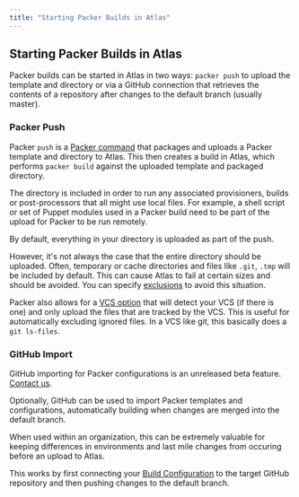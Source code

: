 ```yaml
---
title: "Starting Packer Builds in Atlas"
---
```


## Starting Packer Builds in Atlas

Packer builds can be started in Atlas in two ways: `packer push`
to upload the template and directory or via a GitHub connection that retrieves
the contents of a repository after changes to the default branch (usually
master).

### Packer Push

Packer `push` is a [Packer command](https://packer.io/docs/command-line/push.html)
that packages and uploads a Packer template and directory to Atlas. This then creates a build
in Atlas, which performs `packer build` against the uploaded template
and packaged directory.

The directory is included in order to run any associated provisioners,
builds or post-processors that all might use local files. For example,
a shell script or set of Puppet modules used in a Packer build need
to be part of the upload for Packer to be run remotely.

By default, everything in your directory is uploaded as part of the push.

However, it's not always the case that the entire directory should be uploaded. Often,
temporary or cache directories and files like `.git`, `.tmp` will be included by default. This
can cause Atlas to fail at certain sizes and should be avoided. You can
specify [exclusions](https://packer.io/docs/templates/push.html#exclude) to avoid this situation.

Packer also allows for a [VCS option](https://packer.io/docs/templates/push.html#vcs)
that will detect your VCS (if there is one) and only upload the files that are tracked by the VCS.
This is useful for automatically excluding ignored files. In a VCS
like git, this basically does a `git ls-files`.


### GitHub Import

<div class="alert info">
    <span class="alert-text">
        GitHub importing for Packer configurations is an unreleased beta feature. <a href="/help/support">Contact us</a>.
    </span>
</div>

Optionally, GitHub can be used to import Packer templates and configurations,
automatically building when changes are merged into the default branch.

When used within an organization, this can be extremely valuable for keeping
differences in environments and last mile changes from occuring before an
upload to Atlas.

This works by first connecting your [Build Configuration](/help/glossary#build-configuration) to the target
GitHub repository and then pushing changes to the default branch.

